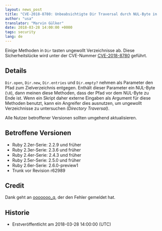 ```yaml
---
layout: news_post
title: "CVE-2018-8780: Unbeabsichtigte Dir Traversal durch NUL-Byte in Dir"
author: "usa"
translator: "Marvin Gülker"
date: 2018-03-28 14:00:00 +0000
tags: security
lang: de
---
```


Einige Methoden in `Dir` tasten ungewollt Verzeichnisse ab. Diese
Sicherheitslücke wird unter der CVE-Nummer
[CVE-2018-8780](http://cve.mitre.org/cgi-bin/cvename.cgi?name=CVE-2018-8780)
geführt.

## Details

`Dir.open`, `Dir.new`, `Dir.entries` und `Dir.empty?` nehmen als
Parameter den Pfad zum Zielverzeichnis entgegen. Enthält dieser
Parameter ein NUL-Byte (`\0`), dann meinen diese Methoden, dass der
Pfad vor dem NUL-Byte zu Ende ist. Wenn ein Skript daher externe
Eingaben als Argument für diese Methoden benutzt, kann ein Angreifer
dies ausnutzen, um ungewollt Verzeichnisse zu untersuchen _(Directory
Traversal)_.

Alle Nutzer betroffener Versionen sollten umgehend aktualisieren.

## Betroffene Versionen

* Ruby 2.2er-Serie: 2.2.9 und früher
* Ruby 2.3er-Serie: 2.3.6 und früher
* Ruby 2.4er-Serie: 2.4.3 und früher
* Ruby 2.5er-Serie: 2.5.0 und früher
* Ruby 2.6er-Serie: 2.6.0-preview1
* Trunk vor Revision r62989

## Credit

Dank geht an [ooooooo_q](https://hackerone.com/ooooooo_q), der den
Fehler gemeldet hat.

## Historie

* Erstveröffentlicht am 2018-03-28 14:00:00 (UTC)
